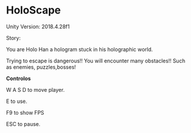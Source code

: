 # HoloScape
 
 Unity Version: 2018.4.28f1
 
 Story:
 
 You are Holo Han a hologram stuck in his holographic world. 
 
 Trying to escape is dangerous!! You will encounter many obstacles!! Such as enemies, puzzles,bosses!
 
 
 
**Controlos**

 W A S D to move player.
 
 E to use.
 
 F9 to show FPS
 
 ESC to pause.
 
